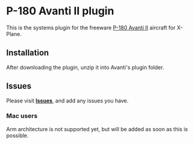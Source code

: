 # P-180 Avanti II plugin
This is the systems plugin for the freeware [P-180 Avanti II](https://forums.x-pilot.com/files/file/1081-p180-avanti-ii/) aircraft for X-Plane.

## Installation
After downloading the plugin, unzip it into Avanti's plugin folder.

## Issues
Please visit [**Issues**](https://github.com/airfightergr/avanti_plugin/issues), and add any issues you have.

### Mac users
Arm architecture is not supported yet, but will be added as soon as this is possible.
